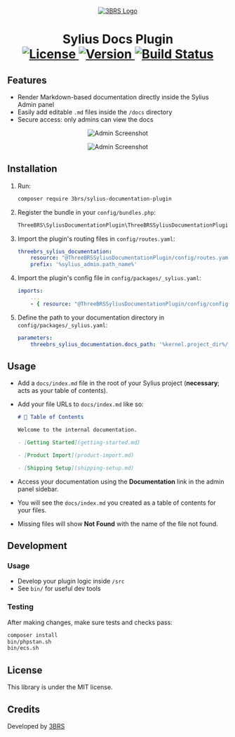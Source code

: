 <p align="center">
  <a href="https://www.3brs.com" target="_blank">
    <img src="https://3brs1.fra1.cdn.digitaloceanspaces.com/3brs/logo/3BRS-logo-sylius-200.png" alt="3BRS Logo"/>
  </a>
</p>

<h1 align="center">
  Sylius Docs Plugin <br />
  <a href="https://packagist.org/packages/3brs/sylius-documentation-plugin" title="License" target="_blank">
    <img src="https://img.shields.io/packagist/l/3brs/sylius-documentation-plugin" alt="License" />
  </a>
  <a href="https://packagist.org/packages/3brs/sylius-documentation-plugin" title="Version" target="_blank">
    <img src="https://img.shields.io/packagist/v/3brs/sylius-documentation-plugin" alt="Version" />
  </a>
  <a href="https://circleci.com/gh/3BRS/sylius-documentation-plugin" title="Build status" target="_blank">
    <img src="https://circleci.com/gh/3BRS/sylius-documentation-plugin.svg?style=shield" alt="Build Status" />
  </a>
</h1>

## Features

- Render Markdown-based documentation directly inside the Sylius Admin panel
- Easily add editable `.md` files inside the `/docs` directory
- Secure access: only admins can view the docs

<p align="center">
  <img src="https://github.com/3BRS/sylius-documentation-plugin/blob/SLS-28-Sylius-docs-plugin/doc/documentation_menu.png?raw=true" alt="Admin Screenshot" />
</p> 

<p align="center">
  <img src="https://github.com/3BRS/sylius-documentation-plugin/blob/SLS-28-Sylius-docs-plugin/doc/doc_index.png?raw=true" alt="Admin Screenshot" />
</p>

## Installation

1. Run:

    ```bash
    composer require 3brs/sylius-documentation-plugin
    ```

2. Register the bundle in your `config/bundles.php`:

    ```php
    ThreeBRS\SyliusDocumentationPlugin\ThreeBRSSyliusDocumentationPlugin::class => ['all' => true],
    ```

3. Import the plugin's routing files in `config/routes.yaml`:

    ```yaml
    threebrs_sylius_documentation:
        resource: "@ThreeBRSSyliusDocumentationPlugin/config/routes.yaml"
        prefix: '%sylius_admin.path_name%'
    ```

4. Import the plugin's config file in `config/packages/_sylius.yaml`:

    ```yaml
    imports:
        ...
        - { resource: "@ThreeBRSSyliusDocumentationPlugin/config/config.yaml" }
    ```
5. Define the path to your documentation directory in `config/packages/_sylius.yaml`:

    ```yaml
    parameters:
        threebrs_sylius_documentation.docs_path: '%kernel.project_dir%/docs'
    ```
## Usage

- Add a `docs/index.md` file in the root of your Sylius project (**necessary**; acts as your table of contents).
- Add your file URLs to `docs/index.md` like so:

    ```md
    # 🧭 Table of Contents

    Welcome to the internal documentation.

    - [Getting Started](getting-started.md)

    - [Product Import](product-import.md)

    - [Shipping Setup](shipping-setup.md)
    ```

- Access your documentation using the **Documentation** link in the admin panel sidebar.
- You will see the `docs/index.md` you created as a table of contents for your files.
- Missing files will show **Not Found** with the name of the file not found.

## Development

### Usage

- Develop your plugin logic inside `/src`
- See `bin/` for useful dev tools

### Testing

After making changes, make sure tests and checks pass:

```bash
composer install
bin/phpstan.sh
bin/ecs.sh
```
License
-------
This library is under the MIT license.

Credits
-------
Developed by [3BRS](https://3brs.com)
